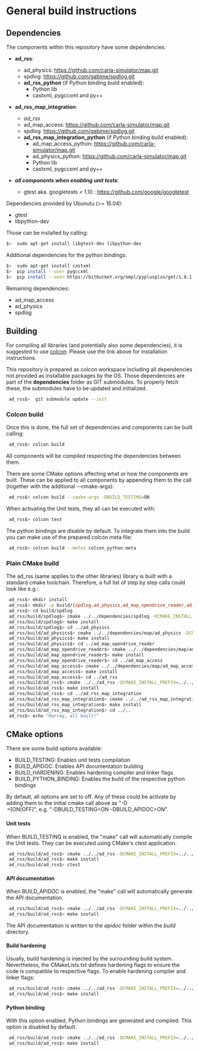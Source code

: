 # General build instructions

## Dependencies
The components within this repository have some dependencies:

 - **ad_rss**:
   - ad_physics: <https://github.com/carla-simulator/map.git>
   - spdlog: <https://github.com/gabime/spdlog.git>
   - **ad_rss_python** (if Python binding build enabled):
     - Python lib
     - castxml, pygccxml and py++
 - **ad_rss_map_integration**:
   - *ad_rss*
   - ad_map_access: <https://github.com/carla-simulator/map.git>
   - spdlog: <https://github.com/gabime/spdlog.git>
   - **ad_rss_map_integration_python** (if Python binding build enabled):
     - ad_map_access_python: <https://github.com/carla-simulator/map.git>
     - ad_physics_python: <https://github.com/carla-simulator/map.git>
     - Python lib
     - castxml, pygccxml and py++

 - ***all components when enabling unit tests***:
   - gtest aka. googletests < 1.10 : <https://github.com/google/googletest>

Dependencies provided by Ubunutu (>= 16.04):

 - gtest
 - libpython-dev

Those can be installed by calling:
```bash
$>  sudo apt-get install libgtest-dev libpython-dev
```

Additional dependencies for the python bindings:
```bash
$>  sudo apt-get install castxml
$>  pip install --user pygccxml
$>  pip install --user https://bitbucket.org/ompl/pyplusplus/get/1.8.1.zip
```

Remaining dependencies:

 - ad_map_access
 - ad_physics
 - spdlog

## Building
For compiling all libraries (and potentially also some dependencies), it is suggested to use [colcon](https://colcon.readthedocs.io/).
Please use the link above for installation instructions.

This repository is prepared as colcon workspace including all dependencies not provided as installable packages by the OS.
Those dependencies are part of the __dependencies__ folder as GIT submodules. To properly fetch these, the submodules have to be updated and initialized.
```bash
 ad_rss$>  git submodule update --init
```
### Colcon build
Once this is done, the full set of dependencies and components can be built calling:
```bash
 ad_rss$> colcon build
```
All components will be compiled respecting the dependencies between them.

There are some CMake options affecting what or how the components are built.
These can be applied to all components by appending them to the call (together with the additional --cmake-args):
```bash
 ad_rss$> colcon build --cmake-args -DBUILD_TESTING=ON
```
When activating the Unit tests, they all can be executed with:
```bash
 ad_rss$> colcon test
```

The python bindings are disable by default. To integrate them into the build you can make use of the prepared
colcon meta file:
```bash
 ad_rss$> colcon build --metas colcon_python.meta
```

### Plain CMake build
The ad_rss (same applies to the other libraries) library is built with a standard cmake toolchain.
Therefore, a full list of step by step calls could look like e.g.:
```bash
 ad_rss$> mkdir install
 ad_rss$> mkdir -p build/{spdlog,ad_physics,ad_map_opendrive_reader,ad_map_access,ad_rss,ad_rss_map_integration}
 ad_rss$> cd build/spdlog
 ad_rss/build/spdlog$> cmake ../../dependencies/spdlog -DCMAKE_INSTALL_PREFIX=../../install -DCMAKE_POSITION_INDEPENDENT_CODE=ON -DSPDLOG_BUILD_TESTS=OFF -DSPDLOG_BUILD_EXAMPLE=Off
 ad_rss/build/spdlog$> make install
 ad_rss/build/spdlog$> cd ../ad_physics
 ad_rss/build/ad_physics$> cmake ../../dependencies/map/ad_physics -DCMAKE_INSTALL_PREFIX=../../install
 ad_rss/build/ad_physics$> make install
 ad_rss/build/ad_physics$> cd ../ad_map_opendrive_reader
 ad_rss/build/ad_map_opendrive_reader$> cmake ../../dependencies/map/ad_map_opendrive_reader -DCMAKE_INSTALL_PREFIX=../../install
 ad_rss/build/ad_map_opendrive_reader$> make install
 ad_rss/build/ad_map_opendrive_reader$> cd ../ad_map_access
 ad_rss/build/ad_map_access$> cmake ../../dependencies/map/ad_map_access -DCMAKE_INSTALL_PREFIX=../../install
 ad_rss/build/ad_map_access$> make install
 ad_rss/build/ad_map_access$> cd ../ad_rss
 ad_rss/build/ad_rss$> cmake ../../ad_rss -DCMAKE_INSTALL_PREFIX=../../install
 ad_rss/build/ad_rss$> make install
 ad_rss/build/ad_rss$> cd ../ad_rss_map_integration
 ad_rss/build/ad_rss_map_integration$> cmake ../../ad_rss_map_integration -DCMAKE_INSTALL_PREFIX=../../install
 ad_rss/build/ad_rss_map_integration$> make install
 ad_rss/build/ad_rss_map_integration$> cd ../..
 ad_rss$> echo "Hurray, all built!"
```


## CMake options
There are some build options available:

 - BUILD_TESTING: Enables unit tests compilation
 - BUILD_APIDOC: Enables API documentation building
 - BUILD_HARDENING: Enables hardening compiler and linker flags
 - BUILD_PYTHON_BINDING: Enables the build of the respective python bindings

By default, all options are set to off. Any of these could be activate by adding them to the initial cmake call above as "-D<OPTION>=[ON|OFF]",
e.g. "-DBUILD_TESTING=ON -DBUILD_APIDOC=ON".

#### Unit tests
When BUILD_TESTING is enabled, the "make" call will automatically compile the Unit tests.
They can be executed using CMake's ctest application.
```bash
 ad_rss/build/ad_rss$> cmake ../../ad_rss -DCMAKE_INSTALL_PREFIX=../../install -DBUILD_TESTING=ON
 ad_rss/build/ad_rss$> make install
 ad_rss/build/ad_rss$> ctest
```
#### API documentation
When BUILD_APIDOC is enabled, the "make" call will automatically generate the API documentation.
```bash
 ad_rss/build/ad_rss$> cmake ../../ad_rss -DCMAKE_INSTALL_PREFIX=../../install -DBUILD_APIDOC=ON
 ad_rss/build/ad_rss$> make install
```
The API documentation is written to the _apidoc_ folder within the _build_ directory.

#### Build hardening
Usually, build hardening is injected by the surrounding build system. Nevertheless, the CMakeLists.txt defines
hardening flags to ensure the code is compatible to respective flags. To enable hardening compiler and linker flags:
```bash
 ad_rss/build/ad_rss$> cmake ../../ad_rss -DCMAKE_INSTALL_PREFIX=../../install -DBUILD_HARDENING=ON
 ad_rss/build/ad_rss$> make install
```

#### Python binding
With this option enabled, Python bindings are generated and compiled. This option is disabled by default.
```bash
 ad_rss/build/ad_rss$> cmake ../../ad_rss -DCMAKE_INSTALL_PREFIX=../../install -DBUILD_PYTHON_BINDING=ON
 ad_rss/build/ad_rss$> make install
```

